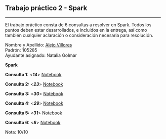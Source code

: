 ## Trabajo práctico 2 - Spark

---

El trabajo práctico consta de 6 consultas a resolver en Spark. Todos los puntos deben estar
desarrollados, e incluidos en la entrega, así como también cualquier aclaración o consideración
necesaria para resolución.


Nombre y Apellido: [Alejo Villores](https://github.com/alejovillores) \
Padrón: 105285 \
Ayudante asignado: Natalia Golmar

**Spark**

**Consulta 1:**  <***14***>  [Notebook](https://github.com/alejovillores/tp2_spark_villores_alejo/blob/main/ejercicio_14.ipynb) 

**Consulta 2:**  <***23***>  [Notebook](https://github.com/alejovillores/tp2_spark_villores_alejo/blob/main/ejercicio_23.ipynb) 

**Consulta 3:**  <***30***>  [Notebook](https://github.com/alejovillores/tp2_spark_villores_alejo/blob/main/ejercicio_30.ipynb) 

**Consulta 4:**  <***29***>  [Notebook](https://github.com/alejovillores/tp2_spark_villores_alejo/blob/main/ejercicio_29.ipynb) 

**Consulta 5:**  <***31***>  [Notebook](https://github.com/alejovillores/tp2_spark_villores_alejo/blob/main/ejercicio_31.ipynb) 

**Consulta 6:**  <***8***>  [Notebook](https://github.com/alejovillores/tp2_spark_villores_alejo/blob/main/ejercicio_8_v2.ipynb) 

Nota: 10/10
